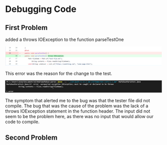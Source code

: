 # Debugging Code

## First Problem
added a throws IOException to the function parseTestOne

![Image](picturesTwo/1.png)

This error was the reason for the change to the test.

![Image](picturesTwo/2.png)

The symptom that alerted me to the bug was that the tester file did not compile. The bug that was the cause of the problem was the lack of a throws IOException statement in the function header. The input did not seem to be the problem here, as there was no input that would allow our code to compile. 

## Second Problem

